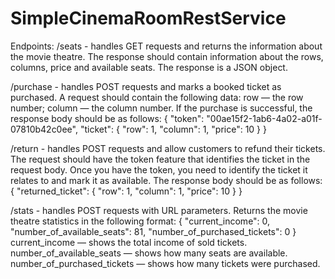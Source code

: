 # SimpleCinemaRoomRestService
Endpoints:
/seats    -  handles GET requests and returns the information about the movie theatre.
The response should contain information about the rows, columns, price and available seats. The response is a JSON object.



/purchase  - handles POST requests and marks a booked ticket as purchased.
A request should contain the following data:
row — the row number;
column — the column number.
If the purchase is successful, the response body should be as follows: 
{
    "token": "00ae15f2-1ab6-4a02-a01f-07810b42c0ee",
    "ticket": {
        "row": 1,
        "column": 1,
        "price": 10
    }
}



/return -     handles POST requests and allow customers to refund their tickets.
The request should have the token feature that identifies the ticket in the request body. Once you have the token, you need to identify
 the ticket it relates to and mark it as available. The response body should be as follows:
{
    "returned_ticket": {
        "row": 1,
        "column": 1,
        "price": 10
    }
}



/stats  - handles POST requests with URL parameters. Returns
the movie theatre statistics in the following format:
{
    "current_income": 0,
    "number_of_available_seats": 81,
    "number_of_purchased_tickets": 0
} 
current_income — shows the total income of sold tickets.
number_of_available_seats — shows how many seats are available.
number_of_purchased_tickets — shows how many tickets were purchased.
